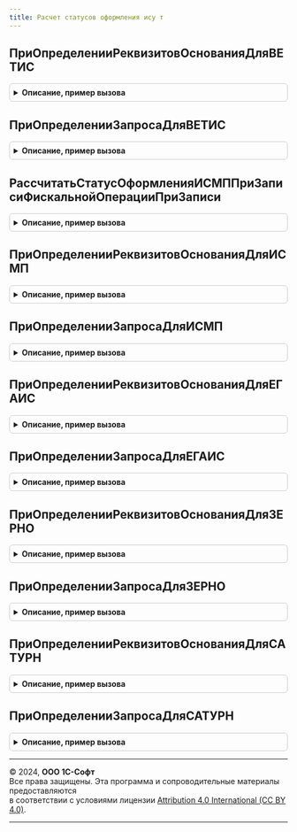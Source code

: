 ```yaml
---
title: Расчет статусов оформления ису т
---
```



## ПриОпределенииРеквизитовОснованияДляВЕТИС
<details style="margin: 1em 0; padding: 0.5em; border: 1px solid #ccc; border-radius: 6px;">

<summary style="font-weight: bold; cursor: pointer;">Описание, пример вызова</summary>

```bsl

// Позволяет переопределить имена реквизитов документа-основания для документа ВЕТИС.
//   см. РасчетСтатусовОформленияВЕТИСПереопределяемый.ПриОпределенииИменРеквизитовДокументаДляРасчетаСтатусаОформленияДокументаВЕТИС.
//
Процедура ПриОпределенииРеквизитовОснованияДляВЕТИС(МетаданныеДокументаОснования, МетаданныеДокументаВЕТИС, Реквизиты) Экспорт
```

Пример вызова
```bsl
РасчетСтатусовОформленияИСУТ.ПриОпределенииРеквизитовОснованияДляВЕТИС(МетаданныеДокументаОснования, МетаданныеДокументаВЕТИС, Реквизиты) 
```
</details>

## ПриОпределенииЗапросаДляВЕТИС
<details style="margin: 1em 0; padding: 0.5em; border: 1px solid #ccc; border-radius: 6px;">

<summary style="font-weight: bold; cursor: pointer;">Описание, пример вызова</summary>

```bsl

// Позволяет переопределить текст запроса выборки данных из документов-основания для расчета статуса оформления.
//   см. РасчетСтатусовОформленияВЕТИСПереопределяемый.ПриОпределенииТекстаЗапросаДляРасчетаСтатусаОформленияДокументаВЕТИС
//
Процедура ПриОпределенииЗапросаДляВЕТИС( Экспорт
```

Пример вызова
```bsl
РасчетСтатусовОформленияИСУТ.ПриОпределенииЗапросаДляВЕТИС();
```
</details>

## РассчитатьСтатусОформленияИСМППриЗаписиФискальнойОперацииПриЗаписи
<details style="margin: 1em 0; padding: 0.5em; border: 1px solid #ccc; border-radius: 6px;">

<summary style="font-weight: bold; cursor: pointer;">Описание, пример вызова</summary>

```bsl

Процедура РассчитатьСтатусОформленияИСМППриЗаписиФискальнойОперацииПриЗаписи(Источник, Отказ, Замещение) Экспорт
```

Пример вызова
```bsl
РасчетСтатусовОформленияИСУТ.РассчитатьСтатусОформленияИСМППриЗаписиФискальнойОперацииПриЗаписи(Источник, Отказ, Замещение) 
```
</details>

## ПриОпределенииРеквизитовОснованияДляИСМП
<details style="margin: 1em 0; padding: 0.5em; border: 1px solid #ccc; border-radius: 6px;">

<summary style="font-weight: bold; cursor: pointer;">Описание, пример вызова</summary>

```bsl

//Позволяет переопределить имена реквизитов документа-основания для документа ИСМП.
//   См. РасчетСтатусовОформленияИСМППереопределяемый.ПриОпределенииИменРеквизитовДляРасчетаСтатусаОформления
//
Процедура ПриОпределенииРеквизитовОснованияДляИСМП(МетаданныеДокументаОснования, МетаданныеДокументаИСМП, Реквизиты) Экспорт
```

Пример вызова
```bsl
РасчетСтатусовОформленияИСУТ.ПриОпределенииРеквизитовОснованияДляИСМП(МетаданныеДокументаОснования, МетаданныеДокументаИСМП, Реквизиты) 
```
</details>

## ПриОпределенииЗапросаДляИСМП
<details style="margin: 1em 0; padding: 0.5em; border: 1px solid #ccc; border-radius: 6px;">

<summary style="font-weight: bold; cursor: pointer;">Описание, пример вызова</summary>

```bsl

//Позволяет переопределить текст запроса выборки данных из документов-оснований для расчета статуса оформления.
//   См. РасчетСтатусовОформленияИСМППереопределяемый.ПриОпределенииТекстаЗапросаДляРасчетаСтатусаОформленияДокумента
//
Процедура ПриОпределенииЗапросаДляИСМП( Экспорт
```

Пример вызова
```bsl
РасчетСтатусовОформленияИСУТ.ПриОпределенииЗапросаДляИСМП();
```
</details>

## ПриОпределенииРеквизитовОснованияДляЕГАИС
<details style="margin: 1em 0; padding: 0.5em; border: 1px solid #ccc; border-radius: 6px;">

<summary style="font-weight: bold; cursor: pointer;">Описание, пример вызова</summary>

```bsl

// Позволяет переопределить имена реквизитов документа-основания для документа ЕГАИС.
//   (см. РасчетСтатусовОформленияЕГАИСПереопределяемый.ПриОпределенииРеквизитовОснования).
//
Процедура ПриОпределенииРеквизитовОснованияДляЕГАИС(МетаданныеДокументаОснования, МетаданныеДокументаЕГАИС, Реквизиты) Экспорт
```

Пример вызова
```bsl
РасчетСтатусовОформленияИСУТ.ПриОпределенииРеквизитовОснованияДляЕГАИС(МетаданныеДокументаОснования, МетаданныеДокументаЕГАИС, Реквизиты) 
```
</details>

## ПриОпределенииЗапросаДляЕГАИС
<details style="margin: 1em 0; padding: 0.5em; border: 1px solid #ccc; border-radius: 6px;">

<summary style="font-weight: bold; cursor: pointer;">Описание, пример вызова</summary>

```bsl

//Позволяет переопределить текст запроса выборки данных из документов-оснований для расчета статуса оформления.
//   См. РасчетСтатусовОформленияЕГАИСПереопределяемый.ПриОпределенииЗапросаТоварыДокументаОснования
//
Процедура ПриОпределенииЗапросаДляЕГАИС( Экспорт
```

Пример вызова
```bsl
РасчетСтатусовОформленияИСУТ.ПриОпределенииЗапросаДляЕГАИС();
```
</details>

## ПриОпределенииРеквизитовОснованияДляЗЕРНО
<details style="margin: 1em 0; padding: 0.5em; border: 1px solid #ccc; border-radius: 6px;">

<summary style="font-weight: bold; cursor: pointer;">Описание, пример вызова</summary>

```bsl
// Позволяет переопределить имена реквизитов документа-основания для документа ЗЕРНО.
//   см. РасчетСтатусовОформленияЗЕРНОПереопределяемый.ПриОпределенииИменРеквизитовДляРасчетаСтатусаОформления.
//
Процедура ПриОпределенииРеквизитовОснованияДляЗЕРНО(МетаданныеДокументаОснования, МетаданныеДокументаЗЕРНО, Реквизиты) Экспорт
```

Пример вызова
```bsl
РасчетСтатусовОформленияИСУТ.ПриОпределенииРеквизитовОснованияДляЗЕРНО(МетаданныеДокументаОснования, МетаданныеДокументаЗЕРНО, Реквизиты) 
```
</details>

## ПриОпределенииЗапросаДляЗЕРНО
<details style="margin: 1em 0; padding: 0.5em; border: 1px solid #ccc; border-radius: 6px;">

<summary style="font-weight: bold; cursor: pointer;">Описание, пример вызова</summary>

```bsl

// Позволяет переопределить текст запроса выборки данных из документов-основания для расчета статуса оформления.
//   см. РасчетСтатусовОформленияЗЕРНОПереопределяемый.ПриОпределенииТекстаЗапросаДляРасчетаСтатусаОформления
//
Процедура ПриОпределенииЗапросаДляЗЕРНО( Экспорт
```

Пример вызова
```bsl
РасчетСтатусовОформленияИСУТ.ПриОпределенииЗапросаДляЗЕРНО();
```
</details>

## ПриОпределенииРеквизитовОснованияДляСАТУРН
<details style="margin: 1em 0; padding: 0.5em; border: 1px solid #ccc; border-radius: 6px;">

<summary style="font-weight: bold; cursor: pointer;">Описание, пример вызова</summary>

```bsl

// Позволяет переопределить имена реквизитов документа-основания для документа САТУРН.
//   см. РасчетСтатусовОформленияСАТУРНПереопределяемый.ПриОпределенииИменРеквизитовДляРасчетаСтатусаОформления.
//
Процедура ПриОпределенииРеквизитовОснованияДляСАТУРН(МетаданныеДокументаОснования, МетаданныеДокументаСАТУРН, Реквизиты) Экспорт
```

Пример вызова
```bsl
РасчетСтатусовОформленияИСУТ.ПриОпределенииРеквизитовОснованияДляСАТУРН(МетаданныеДокументаОснования, МетаданныеДокументаСАТУРН, Реквизиты) 
```
</details>

## ПриОпределенииЗапросаДляСАТУРН
<details style="margin: 1em 0; padding: 0.5em; border: 1px solid #ccc; border-radius: 6px;">

<summary style="font-weight: bold; cursor: pointer;">Описание, пример вызова</summary>

```bsl

// Позволяет переопределить текст запроса выборки данных из документов-основания для расчета статуса оформления.
//   см. РасчетСтатусовОформленияСАТУРНПереопределяемый.ПриОпределенииТекстаЗапросаДляРасчетаСтатусаОформления
//
Процедура ПриОпределенииЗапросаДляСАТУРН( Экспорт
```

Пример вызова
```bsl
РасчетСтатусовОформленияИСУТ.ПриОпределенииЗапросаДляСАТУРН();
```
</details>

---

© 2024, **ООО 1С-Софт**  
Все права защищены. Эта программа и сопроводительные материалы предоставляются  
в соответствии с условиями лицензии [Attribution 4.0 International (CC BY 4.0)](https://creativecommons.org/licenses/by/4.0/legalcode).

---
